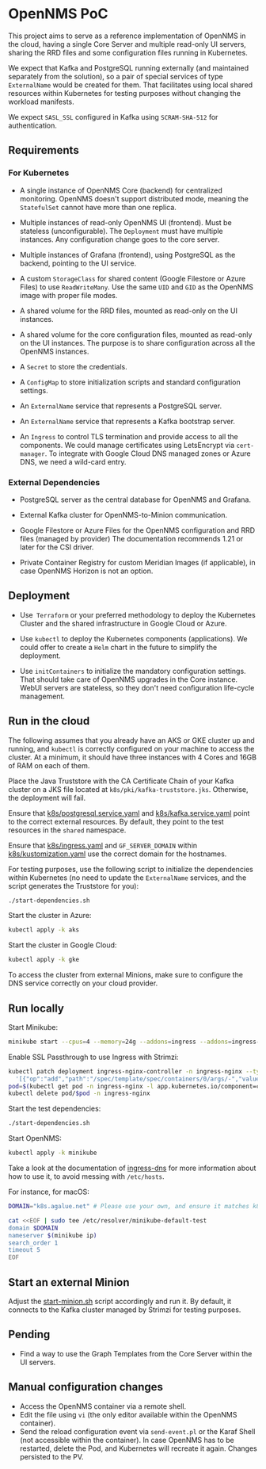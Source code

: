 # OpenNMS PoC

This project aims to serve as a reference implementation of OpenNMS in the cloud, having a single Core Server and multiple read-only UI servers, sharing the RRD files and some configuration files running in Kubernetes.

We expect that Kafka and PostgreSQL running externally (and maintained separately from the solution), so a pair of special services of type `ExternalName` would be created for them. That facilitates using local shared resources within Kubernetes for testing purposes without changing the workload manifests.

We expect `SASL_SSL` configured in Kafka using `SCRAM-SHA-512` for authentication.

## Requirements

### For Kubernetes

* A single instance of OpenNMS Core (backend) for centralized monitoring.
  OpenNMS doesn't support distributed mode, meaning the `StatefulSet` cannot have more than one replica.

* Multiple instances of read-only OpenNMS UI (frontend).
  Must be stateless (unconfigurable).
  The `Deployment` must have multiple instances.
  Any configuration change goes to the core server.
  
* Multiple instances of Grafana (frontend), using PostgreSQL as the backend, pointing to the UI service.

* A custom `StorageClass` for shared content (Google Filestore or Azure Files) to use `ReadWriteMany`.
  Use the same `UID` and `GID` as the OpenNMS image with proper file modes.

* A shared volume for the RRD files, mounted as read-only on the UI instances.

* A shared volume for the core configuration files, mounted as read-only on the UI instances.
  The purpose is to share configuration across all the OpenNMS instances.

* A `Secret` to store the credentials.

* A `ConfigMap` to store initialization scripts and standard configuration settings.

* An `ExternalName` service that represents a PostgreSQL server.

* An `ExternalName` service that represents a Kafka bootstrap server.

* An `Ingress` to control TLS termination and provide access to all the components.
  We could manage certificates using LetsEncrypt via `cert-manager`.
  To integrate with Google Cloud DNS managed zones or Azure DNS, we need a wild-card entry.

### External Dependencies

* PostgreSQL server as the central database for OpenNMS and Grafana.

* External Kafka cluster for OpenNMS-to-Minion communication.

* Google Filestore or Azure Files for the OpenNMS configuration and RRD files (managed by provider)
  The documentation recommends 1.21 or later for the CSI driver.

* Private Container Registry for custom Meridian Images (if applicable), in case OpenNMS Horizon is not an option.

## Deployment

* Use` Terraform` or your preferred methodology to deploy the Kubernetes Cluster and the shared infrastructure in Google Cloud or Azure.

* Use `kubectl` to deploy the Kubernetes components (applications).
  We could offer to create a `Helm` chart in the future to simplify the deployment.

* Use `initContainers` to initialize the mandatory configuration settings.
  That should take care of OpenNMS upgrades in the Core instance.
  WebUI servers are stateless, so they don't need configuration life-cycle management.

## Run in the cloud

The following assumes that you already have an AKS or GKE cluster up and running, and `kubectl` is correctly configured on your machine to access the cluster. At a minimum, it should have three instances with 4 Cores and 16GB of RAM on each of them.

Place the Java Truststore with the CA Certificate Chain of your Kafka cluster on a JKS file located at `k8s/pki/kafka-truststore.jks`. Otherwise, the deployment will fail.

Ensure that [k8s/postgresql.service.yaml](k8s/postgresql.service.yaml) and [k8s/kafka.service.yaml](k8s/kafka.service.yaml) point to the correct external resources. By default, they point to the test resources in the `shared` namespace.

Ensure that [k8s/ingress.yaml](k8s/ingress.yaml) and `GF_SERVER_DOMAIN` within [k8s/kustomization.yaml](k8s/kustomization.yaml) use the correct domain for the hostnames.

For testing purposes, use the following script to initialize the dependencies within Kubernetes (no need to update the `ExternalName` services, and the script generates the Truststore for you):

```bash
./start-dependencies.sh
```

Start the cluster in Azure:

```bash
kubectl apply -k aks
```

Start the cluster in Google Cloud:

```bash
kubectl apply -k gke
```

To access the cluster from external Minions, make sure to configure the DNS service correctly on your cloud provider.

## Run locally

Start Minikube:

```bash
minikube start --cpus=4 --memory=24g --addons=ingress --addons=ingress-dns --addons=metrics-server
```

Enable SSL Passthrough to use Ingress with Strimzi:

```bash
kubectl patch deployment ingress-nginx-controller -n ingress-nginx --type json -p \
  '[{"op":"add","path":"/spec/template/spec/containers/0/args/-","value":"--enable-ssl-passthrough"}]'
pod=$(kubectl get pod -n ingress-nginx -l app.kubernetes.io/component=controller | grep Running | awk '{print $1}')
kubectl delete pod/$pod -n ingress-nginx
```

Start the test dependencies:

```bash
./start-dependencies.sh
```

Start OpenNMS:

```bash
kubectl apply -k minikube
```

Take a look at the documentation of [ingress-dns](https://github.com/kubernetes/minikube/tree/master/deploy/addons/ingress-dns) for more information about how to use it, to avoid messing with `/etc/hosts`.

For instance, for macOS:

```bash
DOMAIN="k8s.agalue.net" # Please use your own, and ensure it matches k8s/ingress.yaml

cat <<EOF | sudo tee /etc/resolver/minikube-default-test
domain $DOMAIN
nameserver $(minikube ip)
search_order 1
timeout 5
EOF
```

## Start an external Minion

Adjust the [start-minion.sh](start-minion.sh) script accordingly and run it. By default, it connects to the Kafka cluster managed by Strimzi for testing purposes.

## Pending

* Find a way to use the Graph Templates from the Core Server within the UI servers.

## Manual configuration changes

* Access the OpenNMS container via a remote shell.
* Edit the file using `vi` (the only editor available within the OpenNMS container).
* Send the reload configuration event via `send-event.pl` or the Karaf Shell (not accessible within the container).
  In case OpenNMS has to be restarted, delete the Pod, and Kubernetes will recreate it again.
  Changes persisted to the PV.

